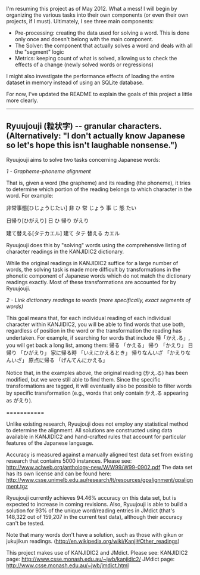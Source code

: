 I'm resuming this project as of May 2012. What a mess! I will begin
by organizing the various tasks into their own components (or even
their own projects, if I must). Ultimately, I see three main components:
 - Pre-processing: creating the data used for solving a word. This 
 	is done only once and doesn't belong with the main component.
 - The Solver: the component that actually solves a word and deals
 	with all the "segment" logic
 - Metrics: keeping count of what is solved, allowing us to check
 	the effects of a change (newly solved words or regressions)
 	
I might also investigate the performance effects of loading the entire
dataset in memory instead of using an SQLite database.

For now, I've updated the README to explain the goals of this project
a little more clearly.  

--------------
Ryuujouji (粒状字) -- granular characters.
(Alternatively: "I don't actually know Japanese so let's hope this
isn't laughable nonsense.")
--------------
Ryuujouji aims to solve two tasks concerning Japanese words:

*1 - Grapheme-phoneme alignment*

That is, given a word (the grapheme) and its reading (the phoneme), it
tries to determine which portion of the reading belongs to which
character in the word. For example:

非常事態[ひじょうじたい]
非 ひ
常 じょう
事 じ
態 たい

日帰り[ひがえり]
日 ひ
帰り がえり

建て替える[タテカエル]
建て タテ
替える カエル

Ryuujouji does this by "solving" words using the comprehensive listing
of character readings in the KANJIDIC2 dictionary.

While the original readings in KANJIDIC2 suffice for a large number of
words, the solving task is made more difficult by transformations in
the phonetic component of Japanese words which do not match the 
dictionary readings exactly. Most of these transformations are
accounted for by Ryuujouji.    

*2 - Link dictionary readings to words (more specifically, exact
segments of words)*

This goal means that, for each individual reading of each individual
character within KANJIDIC2, you will be able to find words that use
both, regardless of position in the word or the transformation the
reading has undertaken.  For example, if searching for words that
include 帰「かえ.る」, you will get back a long list, among them:
帰る 「かえる」
帰り 「かえり」
日帰り 「ひがえり」
家に帰る時 「いえにかえるとき」
帰りなんいざ 「かえりなんいざ」
原点に帰る 「げんてんにかえる」

Notice that, in the examples above, the original reading (かえ.る) has
been modified, but we were still able to find them. Since the specific
transformations are tagged, it will eventually also be possible to
filter words by specific transformation (e.g., words that only contain
かえ.る appearing as がえり).


===========

Unlike existing research, Ryuujouji does not employ any statistical
method to determine the alignment. All solutions are constructed using
data available in KANJIDIC2 and hand-crafted rules that account for
particular features of the Japanese language.

Accuracy is measured against a manually aligned test data set from
existing research that contains 5000 instances. Please see:
http://www.aclweb.org/anthology-new/W/W99/W99-0902.pdf
The data set has its own license and can be found here:
http://www.csse.unimelb.edu.au/research/lt/resources/gpalignment/gpalignment.tgz

Ryuujouji currently achieves 94.46% accuracy on this data set, but is
expected to increase in coming revisions. Also, Ryuujouji is able to
build a solution for 93% of the unique word/reading entries in JMdict
(that's 148,322 out of 159,207 in the current test data), although
their accuracy can't be tested.

Note that many words don't have a solution, such as
those with gikun or jukujikun readings. 
(http://en.wikipedia.org/wiki/Kanji#Other_readings)

This project makes use of KANJIDIC2 and JMdict. Please see:
KANJIDIC2 page: http://www.csse.monash.edu.au/~jwb/kanjidic2/
JMdict page: http://www.csse.monash.edu.au/~jwb/jmdict.html
